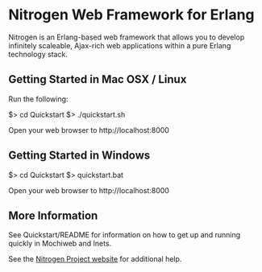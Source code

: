 # Nitrogen Web Framework for Erlang

Nitrogen is an Erlang-based web framework that allows you to develop
infinitely scaleable, Ajax-rich web applications within a pure Erlang 
technology stack.


## Getting Started in Mac OSX / Linux

Run the following:

   $> cd Quickstart 
   $> ./quickstart.sh

Open your web browser to http://localhost:8000


## Getting Started in Windows

   $> cd Quickstart 
   $> quickstart.bat

Open your web browser to http://localhost:8000


## More Information

See Quickstart/README for information on how to get up and running 
quickly in Mochiweb and Inets.

See the [Nitrogen Project website](http://nitrogenproject.com) for additional help.